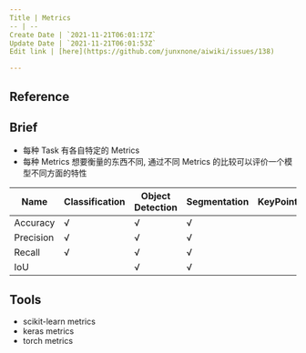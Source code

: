 ```yaml
---
Title | Metrics
-- | --
Create Date | `2021-11-21T06:01:17Z`
Update Date | `2021-11-21T06:01:53Z`
Edit link | [here](https://github.com/junxnone/aiwiki/issues/138)

---
```

## Reference

## Brief
- 每种 Task 有各自特定的 Metrics
- 每种 Metrics 想要衡量的东西不同, 通过不同 Metrics 的比较可以评价一个模型不同方面的特性


Name | Classification | Object Detection | Segmentation | KeyPoint
-- | -- | -- | -- | --
Accuracy | √ | √ | √
Precision | √ | √ | √
Recall | √ | √| √
IoU | | √ | √

## Tools
- scikit-learn metrics
- keras metrics
- torch metrics
